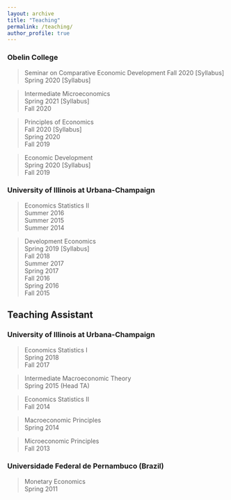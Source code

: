 ```yaml
---
layout: archive
title: "Teaching"
permalink: /teaching/
author_profile: true
---
```



### Obelin College

> Seminar on Comparative Economic Development 
Fall 2020 [Syllabus]   
Spring 2020 [Syllabus]

> Intermediate Microeconomics  
Spring 2021 [Syllabus]  
Fall 2020

> Principles of Economics  
Fall 2020 [Syllabus]  
Spring 2020   
Fall 2019

> Economic Development   
Spring 2020 [Syllabus]   
Fall 2019
  
### University of Illinois at Urbana-Champaign

> Economics Statistics II   
Summer 2016   
Summer 2015   
Summer 2014

> Development Economics   
Spring 2019 [Syllabus]   
Fall 2018   
Summer 2017   
Spring 2017   
Fall 2016    
Spring 2016    
Fall 2015
  
## Teaching Assistant

### University of Illinois at Urbana-Champaign

> Economics Statistics I   
Spring 2018   
Fall 2017
  
> Intermediate Macroeconomic Theory   
Spring 2015 (Head TA)
  
> Economics Statistics II   
Fall 2014
  
> Macroeconomic Principles   
Spring 2014
  
> Microeconomic Principles   
Fall 2013
  
### Universidade Federal de Pernambuco (Brazil)

> Monetary Economics   
Spring 2011
  